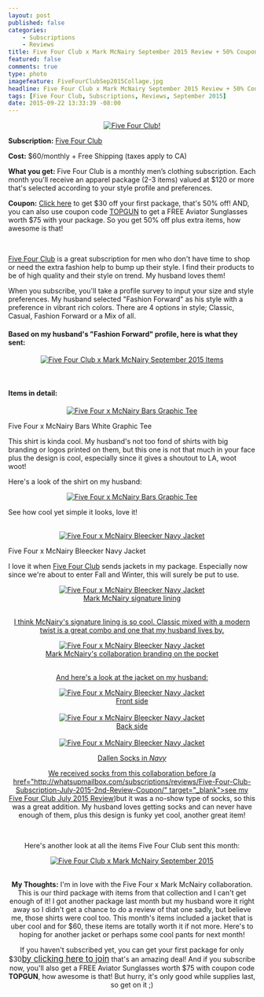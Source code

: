 ```yaml
---
layout: post
published: false
categories: 
    - Subscriptions
    - Reviews
title: Five Four Club x Mark McNairy September 2015 Review + 50% Coupon!
featured: false
comments: true
type: photo
imagefeature: FiveFourClubSep2015Collage.jpg
headline: Five Four Club x Mark McNairy September 2015 Review + 50% Coupon!
tags: [Five Four Club, Subscriptions, Reviews, September 2015]
date: 2015-09-22 13:33:39 -08:00
---
```


<center><a href="https://www.fivefourclub.com/getstarted?referrer=RE731318" target="_blank">
<img src="/images/FiveFourClubSep2015Package.jpg" border="0" style="border:none;max-width:100%;" alt="Five Four Club!" />
</a></center>
<p><b>Subscription:</b> <a href="https://www.fivefourclub.com/getstarted?referrer=RE731318" target="_blank">Five Four Club</a></p>
<p><b>Cost:</b> $60/monthly + Free Shipping (taxes apply to CA)</p>
<p><b>What you get:</b> Five Four Club is a monthly men’s clothing subscription. Each month you'll receive an apparel package (2-3 items) valued at $120 or more that's selected according to your style profile and preferences.</p>
<p><b>Coupon:</b> <a href="https://www.fivefourclub.com/getstarted?referrer=RE731318" target="_blank">Click here</a> to get $30 off your first package, that's 50% off! AND, you can also use coupon code <a href="https://www.fivefourclub.com/getstarted?referrer=RE731318" target="_blank">TOPGUN</a> to get a FREE Aviator Sunglasses worth $75 with your package. So you get 50% off plus extra items, how awesome is that!</p>
<br>

<p><a href="https://www.fivefourclub.com/getstarted?referrer=RE731318" target="_blank">Five Four Club</a> is a great subscription for men who don't have time to shop or need the extra fashion help to bump up their style. I find their products to be of high quality and their style on trend. My husband loves them!</p>

<p>When you subscribe, you'll take a profile survey to input your size and style preferences. My husband selected "Fashion Forward" as his style with a preference in vibrant rich colors. There are 4 options in style; Classic, Casual, Fashion Forward or a Mix of all.</p>

<H4>Based on my husband's "Fashion Forward" profile, here is what they sent:</H4>
<p><center><a href="https://www.fivefourclub.com/getstarted?referrer=RE731318" target="_blank">
<img src="/images/FiveFourClubSep2015Items.jpg" border="0" style="border:none;max-width:100%;" alt="Five Four Club x Mark McNairy September 2015 Items" />
</a></center></p>
<br>

<H4>Items in detail:</H4>
<center><a href="https://www.fivefourclub.com/getstarted?referrer=RE731318" target="_blank">
<img src="/images/FiveFourClubSep2015Shirt.jpg" border="0" style="border:none;max-width:100%;" alt="Five Four x McNairy Bars Graphic Tee" />
</a></center>

<DL>
<DT>Five Four x McNairy Bars White Graphic Tee</DT>
</DL>

<p>This shirt is kinda cool. My husband's not too fond of shirts with big branding or logos printed on them, but this one is not that much in your face plus the design is cool, especially since it gives a shoutout to LA, woot woot!</p>

<p>Here's a look of the shirt on my husband:</p>

<center><a href="https://www.fivefourclub.com/getstarted?referrer=RE731318" target="_blank">
<img src="/images/FiveFourClubSep2015Shirt2.jpg" border="0" style="border:none;max-width:100%;" alt="Five Four x McNairy Bars Graphic Tee" />
</a></center>

<p>See how cool yet simple it looks, love it!</p>

<br>

<center><a href="https://www.fivefourclub.com/getstarted?referrer=RE731318" target="_blank">
<img src="/images/FiveFourClubSep2015Jacket.jpg" border="0" style="border:none;max-width:100%;" alt="Five Four x McNairy Bleecker Navy Jacket" />
</a></center>
<DL>
<DT>Five Four x McNairy Bleecker Navy Jacket</DT>
</DL>

<p>I love it when <a href="https://www.fivefourclub.com/getstarted?referrer=RE731318" target="_blank">Five Four Club</a> sends jackets in my package. Especially now since we're about to enter Fall and Winter, this will surely be put to use.</p> 

<center><a href="https://www.fivefourclub.com/getstarted?referrer=RE731318" target="_blank">
<img src="/images/FiveFourClubSep2015Jacket2.jpg" border="0" style="border:none;max-width:100%;" alt="Five Four x McNairy Bleecker Navy Jacket" />
<figcaption>Mark McNairy signature lining</figcaption>
<br>

<p>I think McNairy's signature lining is so cool. Classic mixed with a modern twist is a great combo and one that my husband lives by.</p>

<center><a href="https://www.fivefourclub.com/getstarted?referrer=RE731318" target="_blank">
<img src="/images/FiveFourClubSep2015Jacket3.jpg" border="0" style="border:none;max-width:100%;" alt="Five Four x McNairy Bleecker Navy Jacket" />
<figcaption>Mark McNairy's collaboration branding on the pocket</figcaption>
<br>

<p>And here's a look at the jacket on my husband:</p>

<center><a href="https://www.fivefourclub.com/getstarted?referrer=RE731318" target="_blank">
<img src="/images/FiveFourClubSep2015Jacket4.jpg" border="0" style="border:none;max-width:100%;" alt="Five Four x McNairy Bleecker Navy Jacket" />
<figcaption>Front side</figcaption>
<br>

<center><a href="https://www.fivefourclub.com/getstarted?referrer=RE731318" target="_blank">
<img src="/images/FiveFourClubSep2015Jacket5.jpg" border="0" style="border:none;max-width:100%;" alt="Five Four x McNairy Bleecker Navy Jacket" />
<figcaption>Back side</figcaption>
<br>

<center><a href="https://www.fivefourclub.com/getstarted?referrer=RE731318" target="_blank">
<img src="/images/FiveFourClubSep2015Socks.jpg" border="0" style="border:none;max-width:100%;" alt="Five Four x McNairy Bleecker Navy Jacket" />
<DL>
<DT>Dallen Socks in <i>Navy</i></DT>
</DL>

<p>We received socks from this collaboration before (a href="http://whatsupmailbox.com/subscriptions/reviews/Five-Four-Club-Subscription-July-2015-2nd-Review-Coupon/" target="_blank">see my Five Four Club July 2015 Review</a>)but it was a no-show type of socks, so this was a great addition. My husband loves getting socks and can never have enough of them, plus this design is funky yet cool, another great item!</p>
<br>

<p>Here's another look at all the items Five Four Club sent this month:</p>
<center><a href="https://www.fivefourclub.com/getstarted?referrer=RE731318" target="_blank">
<img src="/images/FiveFourClubSep2015Collage.jpg" border="0" style="border:none;max-width:100%;" alt="Five Four Club x Mark McNairy September 2015" />
</a></center>
<br>

<p><i class="icon-exclamation-sign"></i><b> My Thoughts:</b> I'm in love with the Five Four x Mark McNairy collaboration. This is our third package with items from that collection and I can't get enough of it! I got another package last month but my husband wore it right away so I didn't get a chance to do a review of that one sadly, but believe me, those shirts were cool too. This month's items included a jacket that is uber cool and for $60, these items are totally worth it if not more. Here's to hoping for another jacket or perhaps some cool pants for next month!</p>

<p>If you haven't subscribed yet, you can get your first package for only $30<a href="https://www.fivefourclub.com/getstarted?referrer=RE731318" target="_blank"><big>by clicking here to join</big></a> that's an amazing deal! And if you subscribe now, you'll also get a FREE Aviator Sunglasses worth $75 with coupon code <b>TOPGUN</b>, how awesome is that! But hurry, it's only good while supplies last, so get on it ;)</p>
